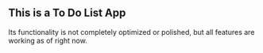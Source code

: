 ## This is a To Do List App

Its functionality is not completely optimized or polished, but all features are working as of right now.
